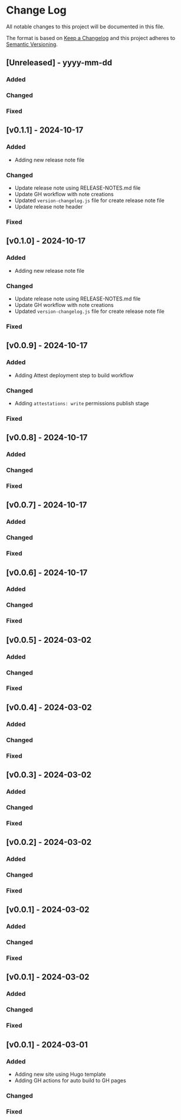 # Change Log

All notable changes to this project will be documented in this file.

The format is based on [Keep a Changelog](http://keepachangelog.com/)
and this project adheres to [Semantic Versioning](http://semver.org/).

## [Unreleased] - yyyy-mm-dd

### Added

### Changed

### Fixed

## [v0.1.1] - 2024-10-17

### Added
 - Adding new release note file

### Changed
 - Update release note using RELEASE-NOTES.md file
 - Update GH workflow with note creations
 - Updated `version-changelog.js` file for create release note file
 - Update release note header

### Fixed

## [v0.1.0] - 2024-10-17

### Added
 - Adding new release note file

### Changed
 - Update release note using RELEASE-NOTES.md file
 - Update GH workflow with note creations
 - Updated `version-changelog.js` file for create release note file

### Fixed

## [v0.0.9] - 2024-10-17

### Added
 - Adding Attest deployment step to build workflow

### Changed
 - Adding `attestations: write` permissions publish stage 

### Fixed

## [v0.0.8] - 2024-10-17

### Added

### Changed

### Fixed

## [v0.0.7] - 2024-10-17

### Added

### Changed

### Fixed

## [v0.0.6] - 2024-10-17

### Added

### Changed

### Fixed

## [v0.0.5] - 2024-03-02

### Added

### Changed

### Fixed

## [v0.0.4] - 2024-03-02

### Added

### Changed

### Fixed

## [v0.0.3] - 2024-03-02

### Added

### Changed

### Fixed

## [v0.0.2] - 2024-03-02

### Added

### Changed

### Fixed

## [v0.0.1] - 2024-03-02

### Added

### Changed

### Fixed

## [v0.0.1] - 2024-03-02

### Added

### Changed

### Fixed

## [v0.0.1] - 2024-03-01

### Added
- Adding new site using Hugo template
- Adding GH actions for auto build to GH pages 

### Changed

### Fixed
